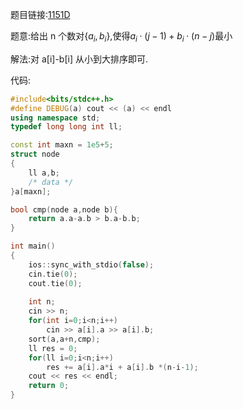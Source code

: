 题目链接:[1151D](https://codeforces.com/problemset/problem/1151/D)

题意:给出 n 个数对{$a_i,b_i$},使得$a_i \cdot (j-1) + b_i \cdot (n-j)$最小

解法:对 a[i]-b[i] 从小到大排序即可.

代码:

```cpp
#include<bits/stdc++.h>
#define DEBUG(a) cout << (a) << endl
using namespace std;
typedef long long int ll;

const int maxn = 1e5+5;
struct node
{
    ll a,b;
    /* data */
}a[maxn];

bool cmp(node a,node b){
    return a.a-a.b > b.a-b.b;
}

int main()
{
    ios::sync_with_stdio(false);
    cin.tie(0);
    cout.tie(0);
    
    int n;
    cin >> n;
    for(int i=0;i<n;i++)
        cin >> a[i].a >> a[i].b;
    sort(a,a+n,cmp);
    ll res = 0;
    for(ll i=0;i<n;i++)
        res += a[i].a*i + a[i].b *(n-i-1);
    cout << res << endl;
    return 0;
}
```